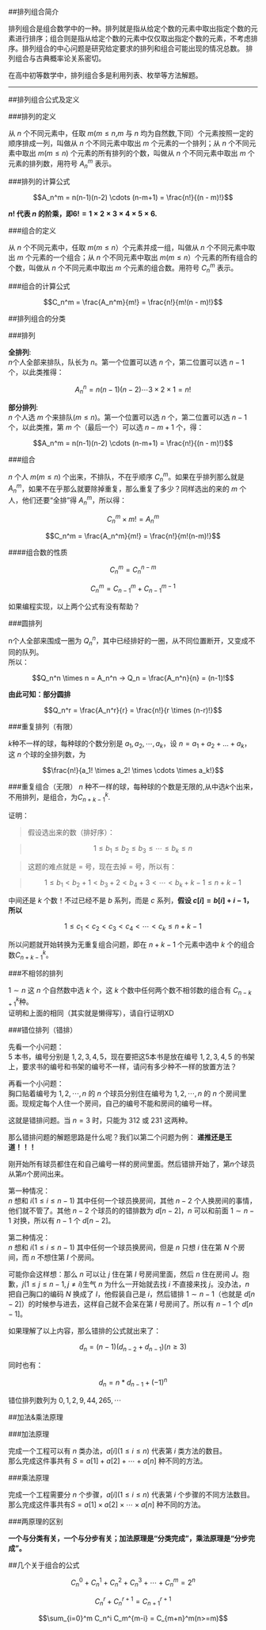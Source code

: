 
##排列组合简介

排列组合是组合数学中的一种。排列就是指从给定个数的元素中取出指定个数的元素进行排序；组合则是指从给定个数的元素中仅仅取出指定个数的元素，不考虑排序。排列组合的中心问题是研究给定要求的排列和组合可能出现的情况总数。 排列组合与古典概率论关系密切。

在高中初等数学中，排列组合多是利用列表、枚举等方法解题。

---

##排列组合公式及定义


###排列的定义

从 $n$ 个不同元素中，任取 $m$($m≤n$,$m$ 与 $n$ 均为自然数,下同）个元素按照一定的顺序排成一列，叫做从 $n$ 个不同元素中取出 $m$ 个元素的一个排列；从 $n$ 个不同元素中取出 $m$($m≤n$) 个元素的所有排列的个数，叫做从 $n$ 个不同元素中取出 $m$ 个元素的排列数，用符号 $A_n^m$ 表示。

###排列的计算公式

$$A_n^m = n(n-1)(n-2) \cdots (n-m+1) = \frac{n!}{(n - m)!}$$

**$n!$ 代表 $n$ 的阶乘，即$6! = 1 \times 2 \times 3 \times 4 \times 5 \times 6$.**

###组合的定义

从 $n$ 个不同元素中，任取 $m$($m≤n$）个元素并成一组，叫做从 $n$ 个不同元素中取出 $m$ 个元素的一个组合；从 $n$ 个不同元素中取出 $m$($m≤n$）个元素的所有组合的个数，叫做从 $n$ 个不同元素中取出 $m$ 个元素的组合数。用符号 $C_n^m$ 表示。

###组合的计算公式

$$C_n^m = \frac{A_n^m}{m!} = \frac{n!}{m!(n - m)!}$$

##排列组合的分类

###排列

**全排列**:<br>
$n$个人全部来排队，队长为 $n$。第一个位置可以选 $n$ 个，第二位置可以选 $n-1$ 个，以此类推得：

$$A_n^n = n(n-1)(n-2) \cdots 3 × 2 × 1 = n!$$

**部分排列**:<br>
$n$ 个人选 $m$ 个来排队($m \le n$)。第一个位置可以选 $n$ 个，第二位置可以选 $n-1$ 个，以此类推，第 $m$ 个（最后一个）可以选 $n-m+1$ 个，得：

$$A_n^m = n(n-1)(n-2) \cdots (n-m+1) = \frac{n!}{(n - m)!}$$

###组合

$n$ 个人 $m$($m \le n$) 个出来，不排队，不在乎顺序 $C_n^m$。如果在乎排列那么就是 $A_n^m$，如果不在乎那么就要除掉重复，那么重复了多少？同样选出的来的 $m$ 个人，他们还要“全排”得 $A_n^m$，所以得：

$$C_n^m \times m! = A_n^m$$

$$C_n^m = \frac{A_n^m}{m!} = \frac{n!}{m!(n-m)!}$$

####组合数的性质

$$C_n^m = C_{n}^{n-m}$$

$$C_n^m = C_{n-1}^{m} + C_{n-1}^{m-1}$$

如果编程实现，以上两个公式有没有帮助？

###圆排列

n个人全部来围成一圈为 $Q_n^n$，其中已经排好的一圈，从不同位置断开，又变成不同的队列。<br>
所以：

$$Q_n^n \times n = A_n^n → Q_n = \frac{A_n^n}{n} = (n-1)!$$

**由此可知：部分圆排**

$$Q_n^r = \frac{A_n^r}{r} = \frac{n!}{r \times (n-r)!}$$

###重复排列（有限）

$k$种不一样的球，每种球的个数分别是 $a_1,a_2,\cdots,a_k$，设 $n=a_1+a_2+…+a_k$，这 $n$ 个球的全排列数，为

$$\frac{n!}{a_1! \times a_2! \times \cdots \times a_k!}$$

###重复组合（无限）
$n$ 种不一样的球，每种球的个数是无限的,从中选$k$个出来，不用排列，是组合，为$C_{n+k-1}^{k}$.

证明：
>假设选出来的数（排好序）：

>$$1 \le b_1 \le b_2 \le b_3 \le \cdots \le b_k \le n$$

>这题的难点就是 $=$ 号，现在去掉 $=$ 号，所以有：

>$$1 \le b_1 < b_2+1 < b_3+2 < b_4+3 < \cdots < b_k+k-1 \le n+k-1$$

中间还是 $k$ 个数！不过已经不是 $b$ 系列，而是 $c$ 系列，**假设 $c[i]=b[i]+i-1$，所以**

$$1 \le c_1 < c_2 < c_3 < c_4 < \cdots <c_k \le n+k-1$$

所以问题就开始转换为无重复组合问题，即在 $n+k-1$ 个元素中选中 $k$ 个的组合数$C_{n+k-1}^{k}$。

###不相邻的排列

$1 \sim n$ 这 $n$ 个自然数中选 $k$ 个，这 $k$ 个数中任何两个数不相邻数的组合有 $C_{n-k+1}^{k}$种。<br>
证明和上面的相同（其实就是懒得写），请自行证明XD

###错位排列（错排）

先看一个小问题：<br>
$5$ 本书，编号分别是 $1,2,3,4,5$，现在要把这5本书是放在编号 $1,2,3,4,5$ 的书架上，要求书的编号和书架的编号不一样，请问有多少种不一样的放置方法？

再看一个小问题：<br>
胸口贴着编号为 $1,2,\cdots,n$ 的 $n$ 个球员分别住在编号为 $1,2,\cdots,n$ 的 $n$ 个房间里面。现规定每个人住一个房间，自己的编号不能和房间的编号一样。

这就是错排问题。当 $n=3$ 时，只能为 312 或 231 这两种。

那么错排问题的解题思路是什么呢？我们以第二个问题为例：
**递推还是王道！！！**

刚开始所有球员都住在和自己编号一样的房间里面。然后错排开始了，第$n$个球员从第$n$个房间出来。

第一种情况：<br>
$n$ 想和 $i(1 \le i \le n-1)$ 其中任何一个球员换房间，其他 $n-2$ 个人换房间的事情，他们就不管了。其他 $n-2$ 个球员的的错排数为 $d[n-2]$，$n$ 可以和前面 $1 \sim n-1$ 对换，所以有 $n-1$ 个 $d[n-2]$。

第二种情况：<br>
$n$ 想和 $i(1 \le i \le n-1)$ 其中任何一个球员换房间，但是 $n$ 只想 $i$ 住在第 $N$ 个房间，而 $n$ 不想住第 $I$ 个房间。

可能你会这样想：那么 $n$ 可以让 $j$ 住在第 $I$ 号房间里面，然后 $n$ 住在房间 $J$。抱歉，$j(1 \le j \le n-1,j\neq i)$生气 $n$ 为什么一开始就去找 $i$ 不直接来找 $j$。没办法，$n$ 把自己胸口的编码 $N$ 换成了 $I$，他假装自己是 $i$，然后错排 $1 \sim n-1$（也就是 $d[n-2]$）的时候参与进去，这样自己就不会呆在第 $I$ 号房间了。所以有 $n-1$ 个 $d[n-1]$。

如果理解了以上内容，那么错排的公式就出来了：

$$d_n = (n-1)(d_{n-2} + d_{n-1}) (n\geq 3)$$

同时也有：

$$d_n = n * d_{n-1} + (-1)^n$$

错位排列数列为 $0,1,2,9,44,265,\cdots$

##加法&乘法原理

###加法原理

完成一个工程可以有 $n$ 类办法，$a[i](1 \le i \le n)$ 代表第 $i$ 类方法的数目。<br>
那么完成这件事共有 $S=a[1]+a[2]+\cdots +a[n]$ 种不同的方法。

###乘法原理

完成一个工程需要分 $n$ 个步骤，$a[i](1 \le i \le n)$ 代表第 $i$ 个步骤的不同方法数目。<br>
那么完成这件事共有$S = a[1] \times a[2] \times \cdots \times a[n]$ 种不同的方法。

###两原理的区别

**一个与分类有关，一个与分步有关；加法原理是“分类完成”，乘法原理是“分步完成”。**

##几个关于组合的公式

$$C_n^0 + C_n^1 + C_n^2 + C_n^3 + \cdots + C_n^m = 2^n$$

$$C_n^r + C_n^{r+1} = C_{n+1}^{r+1}$$

$$\sum_{i=0}^m C_n^i C_m^{m-i} = C_{m+n}^m(n>=m)$$
